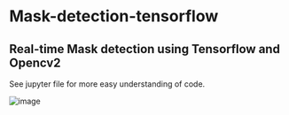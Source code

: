 # Mask-detection-tensorflow
<h2>Real-time Mask detection using Tensorflow and Opencv2 </h2>
See jupyter file for more easy understanding of code.

![image](https://user-images.githubusercontent.com/48207530/116857850-17e65e80-ac1b-11eb-9c41-60a65e54d9e5.png)
